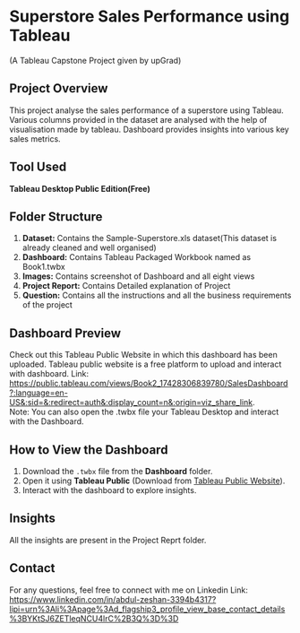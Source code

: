 # Superstore Sales Performance using Tableau
(A Tableau Capstone Project given by upGrad)

## Project Overview
This project analyse the sales performance of a superstore using Tableau. Various columns provided in the dataset are analysed with the help of visualisation made by tableau. Dashboard provides insights into various key sales metrics.

## Tool Used
**Tableau Desktop Public Edition(Free)**

## Folder Structure
1) **Dataset:** Contains the Sample-Superstore.xls dataset(This dataset is already cleaned and well organised)
2) **Dashboard:** Contains Tableau Packaged Workbook named as Book1.twbx
3) **Images:** Contains screenshot of Dashboard and all eight views
4) **Project Report:** Contains Detailed explanation of Project
5) **Question:** Contains all the instructions and all the business requirements of the project

## Dashboard Preview
Check out this Tableau Public Website in which this dashboard has been uploaded. Tableau public website is a free platform to upload and interact with dashboard.
Link: https://public.tableau.com/views/Book2_17428306839780/SalesDashboard?:language=en-US&:sid=&:redirect=auth&:display_count=n&:origin=viz_share_link.  
Note: You can also open the .twbx file your Tableau Desktop and interact with the Dashboard.

## How to View the Dashboard
1. Download the `.twbx` file from the **Dashboard** folder.
2. Open it using **Tableau Public** (Download from [Tableau Public Website](https://public.tableau.com)).
3. Interact with the dashboard to explore insights.

## Insights
All the insights are present in the Project Reprt folder.

## Contact
For any questions, feel free to connect with me on Linkedin
Link: https://www.linkedin.com/in/abdul-zeshan-3394b4317?lipi=urn%3Ali%3Apage%3Ad_flagship3_profile_view_base_contact_details%3BYKtSJ6ZETleqNCU4lrC%2B3Q%3D%3D




 
